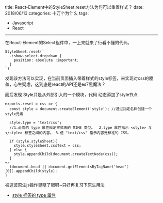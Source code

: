 title: React-Element中的StyleSheet.reset方法为何可以重置样式？
date: 2018/06/13
categories: 十万个为什么
tags:
  - Javascript
  - React

---

在React-Element的Select组件中，一上来就来了行看不懂的代码，
```
StyleSheet.reset(`
  .ishow-select-dropdown {
    position: absolute !important;
  }
`)
```
发现该方法可以实现，在当前页面插入带着样式的style标签，来实现对css的覆盖，心生疑虑，这到底是react的API还是es7黑魔法？

而后发现 Style只是从外部引入的一个模块，代码 动态添加了style节点

```
exports.reset = css => {
  const style = document.createElement('style'); //通过指定名称创建一个style元素

  style.type = 'text/css';
  //1.必需的 type 属性规定样式表的 MIME 类型。  2.type 属性指示 <style> 与 </style> 标签之间的内容。 3.值 "text/css" 指示内容是标准的 CSS。

  if (style.styleSheet){
    style.styleSheet.cssText = css;
  } else {
    style.appendChild(document.createTextNode(css));
  }
«»
  (document.head || document.getElementsByTagName('head')[0]).appendChild(style);
}
```

被这波原生js操作晃瞎了眼呀~只好再复习下原生用法

- [style 标签的 type 属性](http://www.w3school.com.cn/tags/att_style_type.asp)
